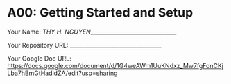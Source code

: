 # A00: Getting Started and Setup

Your Name: _THY H. NGUYEN________________________________

Your Repository URL: _________________________________

Your Google Doc URL: https://docs.google.com/document/d/1G4weAWm1UuKNdxz_Mw7fgFonCKjLba7hBmGtHadidZA/edit?usp=sharing
